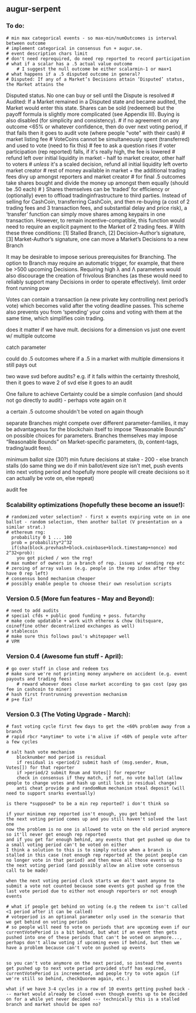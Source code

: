 augur-serpent
-------------

### To do:
	# min max categorical events - so max-min/numOutcomes is interval between outcome
	# implement categorical in consensus fun + augur.se.
	# event description chars limit
	# don't need reprequired, do need rep reported to record participation
	# what if a scalar has a .5 actual value outcome
		# I suggest the null outcome be either scalarmin-1 or max+1
	# what happens if a .5 disputed outcome in general?
	# Disputed: If any of a Market’s Decisions attain ‘Disputed’ status, the Market attains the
Disputed status. No one can buy or sell until the Dispute is resolved
	# Audited: If a Market remained in a Disputed state and became audited, the Market
would enter this state. Shares can be sold (redeemed) but the payoff formula is
slightly more complicated (see Appendix III). Buying is also disabled (for simplicity
and consistency).
	# if no agreement on any outcome <65% or whatever confidence, then do over next voting period, if that fails then it goes to audit vote (where people "vote" with their cash)
	# market listing fee
	# VoteCoins cannot be simultaneously spent (transferred) and used to vote (need to fix this)
	# fee to ask a question rises if voter participation (rep reported) falls, if it's really high, the fee is lowered
	# refund left over initial liquidity in market - half to market creator, other half to voters
	# *unless* it's a scaled decision, refund all initial liquidity left overto market creator
	# rest of money available in market + the additional trading fees divy up amongst reporters and market creator
	# for final .5 outcomes take shares bought and divide the money up amongst them equally (should be .50 each)
			# ) Shares themselves can be ‘traded’ for efficiency or (optionally) even to offload tradinginfrastructure
		to third parties. Instead of selling for CashCoin, transferring CashCoin, and
		then re-buying (a cost of 2 trading fees and 3 transaction fees, and substantial delay and
		price risk), a ‘transfer’ function can simply move shares among keypairs in one
		transaction. However, to remain incentive-compatible, this function would need to
		require an explicit payment to the Market of 2 trading fees.
	# With these three conditions: [1] Stalled Branch, [2] Decision-Author’s signature, [3] Market-Author’s signature, one can move a Market’s Decisions to a new Branch

It may be desirable to impose serious prerequisites for Branching. The option to Branch may require an automatic trigger, for example, that there be >500 upcoming Decisions.  Requiring high λ and Λ parameters would also discourage the creation of frivolous Branches (as these would need to reliably support many Decisions in order to operate effectively).
limit order
front running pow

Votes can contain a transaction (a new private key controlling next period’s vote) which becomes valid after the voting deadline passes. This scheme also prevents you from ‘spending’ your coins and voting with them at the same time, which simplifies coin trading.

does it matter if we have mult. decisions for a dimension vs just one event w/ multiple outcome

catch parameter

could do .5 outcomes where if a .5 in a market with multiple dimensions it still pays out 

two wave svd before audits?
e.g. if it falls within the certainty threshold, then it goes to wave 2 of svd
else it goes to an audit

One failure to achieve
Certainty could be a
simple confusion (and
should not go directly to audit) - perhaps vote again on it

a certain .5 outcome shouldn't be voted on again though

separate Branches might compete over different parameter-families, it may be advantageous for the blockchain itself to impose “Reasonable Bounds” on possible choices for parameters. Branches themselves may impose “Reasonable Bounds” on Market-specific parameters, (b, content-tags, trading/audit fees).


minimum ballot size (30?)
min future decisions at stake - 200 - else branch stalls (do same thing we do if min ballot/event size isn't met, push events into next voting period and hopefully more people will create decisions so it can actually be vote on, else repeat)

audit fee

### Scalability optimizations (hopefully these become an issue!):
	# randomized voter selection? - first x events expiring vote on in one ballot - random selection, then another ballot (V presentation on a similar strat.)
	# ethereum rng:
	  probability 0 1 ... 100
	  prob = probability*2^32
	  if(sha(block.prevhash+block.coinbase+block.timestamp+nonce) mod 2^32<prob):
	   	you got picked / won the rng!
	# max number of owners in a branch of rep. issues w/ sending rep etc
	# zeroing of array values (e.g. people in the rep index after they have 0 rep left)
	# consensus bond mechanism cheaper
	# possibly enable people to choose their own resolution scripts

### Version 0.5 (More fun features - May and Beyond):
	# need to add audits
	# special cfds + public good funding + poss. futarchy
	# make code updatable + work with etherex & chow (bitsquare, coineffine other decentralized exchanges as well)
	# stablecoin
	# make sure this follows paul's whitepaper well	
	# VPM

### Version 0.4 (Awesome fun stuff - April):
	# go over stuff in close and redeem txs
	# make sure we're not printing money anywhere on accident (e.g. event payouts and trading fees)
		# reward whoever does close market according to gas cost (pay gas fee in cashcoin to miner)
	# hash first frontrunning prevention mechanism
	# p+e fix?

### Version 0.3 (The Voting Upgrade - March):
	# fast voting cycle first few days to get the <60% problem away from a branch
	# rapid rbcr *anytime* to vote i'm alive if <60% of people vote after a few cycles

	# salt hash vote mechanism
   		blocknumber mod period is residual
   		if residual is <period/2 submit hash of (msg.sender, Rnum, Votes[]) for that reporter
   		if >period/2 submit Rnum and Votes[] for reporter
   		check in consensus if they match, if not, no vote ballot (allow people to change votes and hash up until lock in residual change)
	   	anti cheat provide p and randomNum mechanism steal deposit (will need to support snarks eventually)

	is there *supposed* to be a min rep reported? i don't think so

	if your minimum rep reported isn't enough, you get behind
	the next voting period comes up and you still haven't solved the last one
	now the problem is no one is allowed to vote on the old period anymore so it'll never get enough rep reported
	and if you get far enough behind, any events that get pushed up due to a small voting period can't be voted on either
	I think a solution to this is to simply notice when a branch is stalled in this case (not enough rep reported at the point people can no longer vote in that period) and then move all those events up to the next voting period (and possibly allow an alive vote consensus call to be made)

	when the next voting period clock starts we don't want anyone to submit a vote not counted because some events got pushed up from the last vote period due to either not enough reporters or not enough events

	# what if people get behind on voting (e.g the redeem tx isn't called <1 period after it can be called) 
	# voteperiod is an optional parameter only used in the scenario that we get behind on voting periods
	# so people will need to vote on periods that are upcoming even if our currentVotePeriod is a bit behind, but what if an event then gets pushed into one of these periods that can't be voted on anymore..., perhaps don't allow voting if upcoming even if behind, but then we have a problem because can't vote on pushed up events


	so you can't vote anymore on the next period, so instead the events get pushed up to next vote period provided stuff has expired, currentVotePeriod is incremented, and people try to vote again (if we're still so behind, checkQuorem again, etc.)

	what if we have 3-4 cycles in a row of 10 events getting pushed back --- market would already be closed even though events up to be decided on for a while yet never decided --- technically this is a stalled branch and market should be open no?
